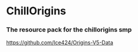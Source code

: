 # ChillOrigins
### The resource pack for the chillorigins smp

https://github.com/Ice424/Origins-V5-Data